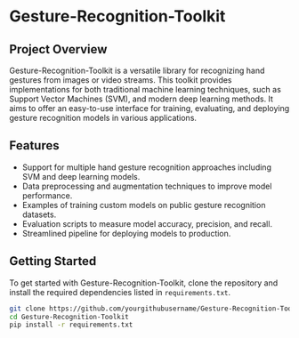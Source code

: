 # Gesture-Recognition-Toolkit

## Project Overview
Gesture-Recognition-Toolkit is a versatile library for recognizing hand gestures from images or video streams. This toolkit provides implementations for both traditional machine learning techniques, such as Support Vector Machines (SVM), and modern deep learning methods. It aims to offer an easy-to-use interface for training, evaluating, and deploying gesture recognition models in various applications.

## Features
- Support for multiple hand gesture recognition approaches including SVM and deep learning models.
- Data preprocessing and augmentation techniques to improve model performance.
- Examples of training custom models on public gesture recognition datasets.
- Evaluation scripts to measure model accuracy, precision, and recall.
- Streamlined pipeline for deploying models to production.

## Getting Started
To get started with Gesture-Recognition-Toolkit, clone the repository and install the required dependencies listed in `requirements.txt`.

```bash
git clone https://github.com/yourgithubusername/Gesture-Recognition-Toolkit.git
cd Gesture-Recognition-Toolkit
pip install -r requirements.txt
